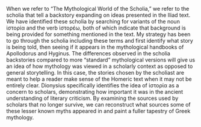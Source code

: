 When we refer to “The Mythological World of the Scholia,” we refer to the scholia that tell a backstory expanding on ideas presented in the Iliad text. We have identified these scholia by searching for variants of the noun ἱστορία and the verb ἱστορέω, both of which indicate that background is being provided for something mentioned in the text. My strategy has been to go through the scholia including these terms and first identify what story is being told, then seeing if it appears in the mythological handbooks of Apollodorus and Hyginus. The differences observed in the scholia backstories compared to more “standard” mythological versions will give us an idea of how mythology was viewed in a scholarly context as opposed to general storytelling. In this case, the stories chosen by the scholiast are meant to help a reader make sense of the Homeric text when it may not be entirely clear. Dionysius specifically identifies the idea of ἱστορία as a concern to scholars, demonstrating how important it was in the ancient understanding of literary criticism. By examining the sources used by scholars that no longer survive, we can reconstruct what sources some of these lesser known myths appeared in and paint a fuller tapestry of Greek mythology. 
